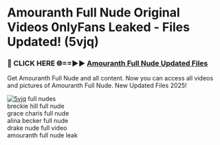# Amouranth Full Nude Original Videos 0nlyFans Leaked - Files Updated! (5vjq)

<h3>🔴 CLICK HERE 🌐==►► <a href="https://tinyurl.com/yc6ubb5a" rel="nofollow">Amouranth Full Nude Updated Files</a></h3>

Get Amouranth Full Nude and all content. Now you can access all videos and pictures of Amouranth Full Nude. New Updated Files 2025!

[![5vjq](https://i.imgur.com/7eu0CRL.gif)](https://tinyurl.com/yc6ubb5a)
full nudes<br>
breckie hill full nude<br>
grace charis full nude<br>
alina becker full nude<br>
drake nude full video<br>
amouranth full nude leak